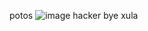 potos 
![image](https://github.com/user-attachments/assets/4e105b26-8a66-40ab-b82a-defa660f29eb)
hacker bye xula
